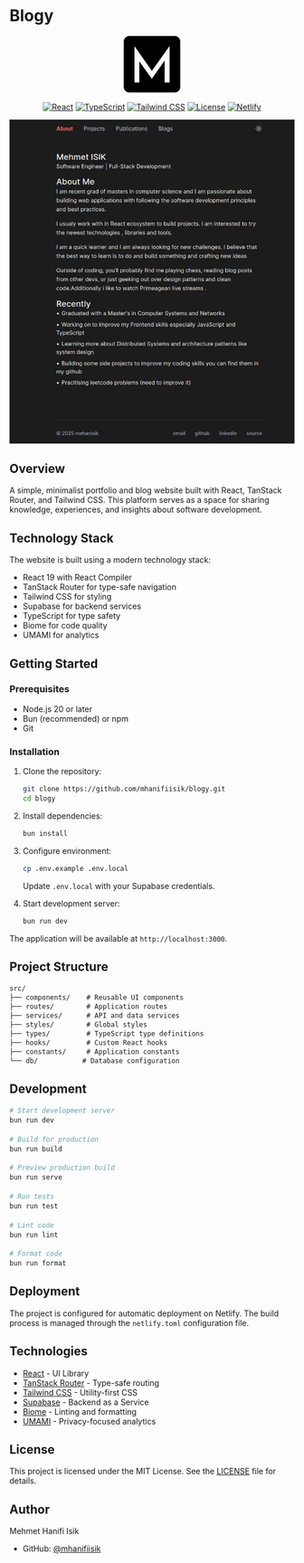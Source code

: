 # Blogy

<div align="center">
  <img src="public/android-chrome-512x512.png" alt="Blogy Logo" width="100"/>
  
  [![React](https://img.shields.io/badge/React-19.0.0-black)](https://react.dev/)
  [![TypeScript](https://img.shields.io/badge/TypeScript-5.7.2-black)](https://www.typescriptlang.org/)
  [![Tailwind CSS](https://img.shields.io/badge/Tailwind-4.0.6-black)](https://tailwindcss.com/)
  [![License](https://img.shields.io/badge/License-MIT-black)](LICENSE)
  [![Netlify](https://img.shields.io/badge/Deployed-Netlify-black)](https://www.netlify.com/)
</div>

<div align="center">
  <img src="public/website.gif" alt="Blogy Demo" width="800"/>
</div>

## Overview

A simple, minimalist portfolio and blog website built with React, TanStack Router, and Tailwind CSS. This platform serves as a space for sharing knowledge, experiences, and insights about software development.


## Technology Stack

The website is built using a modern technology stack:
- React 19 with React Compiler
- TanStack Router for type-safe navigation
- Tailwind CSS for styling
- Supabase for backend services
- TypeScript for type safety
- Biome for code quality
- UMAMI for analytics

## Getting Started

### Prerequisites

- Node.js 20 or later
- Bun (recommended) or npm
- Git

### Installation

1. Clone the repository:
   ```bash
   git clone https://github.com/mhanifiisik/blogy.git
   cd blogy
   ```

2. Install dependencies:
   ```bash
   bun install
   ```

3. Configure environment:
   ```bash
   cp .env.example .env.local
   ```
   Update `.env.local` with your Supabase credentials.

4. Start development server:
   ```bash
   bun run dev
   ```

The application will be available at `http://localhost:3000`.

## Project Structure

```
src/
├── components/    # Reusable UI components
├── routes/        # Application routes
├── services/      # API and data services
├── styles/        # Global styles
├── types/         # TypeScript type definitions
├── hooks/         # Custom React hooks
├── constants/     # Application constants
└── db/           # Database configuration
```

## Development

```bash
# Start development server
bun run dev

# Build for production
bun run build

# Preview production build
bun run serve

# Run tests
bun run test

# Lint code
bun run lint

# Format code
bun run format
```

## Deployment

The project is configured for automatic deployment on Netlify. The build process is managed through the `netlify.toml` configuration file.

## Technologies

- [React](https://react.dev/) - UI Library
- [TanStack Router](https://tanstack.com/router) - Type-safe routing
- [Tailwind CSS](https://tailwindcss.com/) - Utility-first CSS
- [Supabase](https://supabase.com/) - Backend as a Service
- [Biome](https://biomejs.dev/) - Linting and formatting
- [UMAMI](https://umami.is/) - Privacy-focused analytics

## License

This project is licensed under the MIT License. See the [LICENSE](LICENSE) file for details.

## Author

Mehmet Hanifi Isik
- GitHub: [@mhanifiisik](https://github.com/mhanifiisik)

